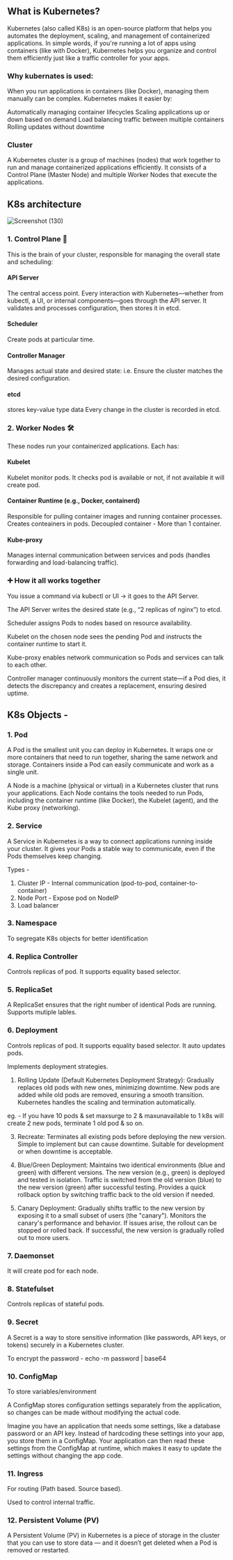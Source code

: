 ## What is Kubernetes?

Kubernetes (also called K8s) is an open-source platform that helps you automates the deployment, scaling, and management of containerized applications. In simple words, if you're running a lot of apps using containers (like with Docker), Kubernetes helps you organize and control them efficiently just like a traffic controller for your apps.

### Why kubernates is used:
When you run applications in containers (like Docker), managing them manually can be complex. Kubernetes makes it easier by:

Automatically managing container lifecycles
Scaling applications up or down based on demand
Load balancing traffic between multiple containers
Rolling updates without downtime

### Cluster
A Kubernetes cluster is a group of machines (nodes) that work together to run and manage containerized applications efficiently. It consists of a Control Plane (Master Node) and multiple Worker Nodes that execute the applications.

## K8s architecture 
![Screenshot (130)](https://github.com/user-attachments/assets/cba5f159-346e-4364-8459-2a4945b85e28)
### 1. Control Plane 🧠
This is the brain of your cluster, responsible for managing the overall state and scheduling:

#### API Server
The central access point. Every interaction with Kubernetes—whether from kubectl, a UI, or internal components—goes through the API server. It validates and processes configuration, then stores it in etcd.
#### Scheduler
Create pods at particular time.
#### Controller Manager
Manages actual state and desired state: i.e. Ensure the cluster matches the desired configuration.
#### etcd
stores key-value type data
Every change in the cluster is recorded in etcd.

### 2. Worker Nodes 🛠️
These nodes run your containerized applications. Each has:
#### Kubelet
Kubelet monitor pods. It checks pod is available or not, if not available it will create pod. 
#### Container Runtime (e.g., Docker, containerd)
Responsible for pulling container images and running container processes.
Creates conteainers in pods.
Decoupled container - More than 1 container.
#### Kube-proxy
Manages internal communication between services and pods (handles forwarding and load-balancing traffic).

### ➕ How it all works together
You issue a command via kubectl or UI → it goes to the API Server.

The API Server writes the desired state (e.g., “2 replicas of nginx”) to etcd.

Scheduler assigns Pods to nodes based on resource availability.

Kubelet on the chosen node sees the pending Pod and instructs the container runtime to start it.

Kube-proxy enables network communication so Pods and services can talk to each other.

Controller manager continuously monitors the current state—if a Pod dies, it detects the discrepancy and creates a replacement, ensuring desired uptime.


## K8s Objects - 

### 1. Pod

A Pod is the smallest unit you can deploy in Kubernetes. It wraps one or more containers that need to run together, sharing the same network and storage. Containers inside a Pod can easily communicate and work as a single unit.

A Node is a machine (physical or virtual) in a Kubernetes cluster that runs your applications. Each Node contains the tools needed to run Pods, including the container runtime (like Docker), the Kubelet (agent), and the Kube proxy (networking).

### 2. Service

A Service in Kubernetes is a way to connect applications running inside your cluster. It gives your Pods a stable way to communicate, even if the Pods themselves keep changing.

Types -
1) Cluster IP - Internal communication (pod-to-pod, container-to-container)
2) Node Port - Expose pod on NodeIP
3) Load balancer

### 3. Namespace 

To segregate K8s objects for better identification

### 4. Replica Controller

Controls replicas of pod. It supports equality based selector.

### 5. ReplicaSet 

A ReplicaSet ensures that the right number of identical Pods are running.
Supports mutiple lables.


### 6. Deployment

Controls replicas of pod. It supports equality based selector. It auto updates pods. 

Implements deployment strategies.

1. Rolling Update (Default Kubernetes Deployment Strategy): 
Gradually replaces old pods with new ones, minimizing downtime.
New pods are added while old pods are removed, ensuring a smooth transition.
Kubernetes handles the scaling and termination automatically.

eg.  - If you have 10 pods & set maxsurge to 2 & maxunavailable to 1 k8s will create 2 new pods, terminate 1 old pod & so on.

3. Recreate: 
Terminates all existing pods before deploying the new version.
Simple to implement but can cause downtime.
Suitable for development or when downtime is acceptable.

4. Blue/Green Deployment: 
Maintains two identical environments (blue and green) with different versions.
The new version (e.g., green) is deployed and tested in isolation.
Traffic is switched from the old version (blue) to the new version (green) after successful testing.
Provides a quick rollback option by switching traffic back to the old version if needed.

5. Canary Deployment: 
Gradually shifts traffic to the new version by exposing it to a small subset of users (the "canary").
Monitors the canary's performance and behavior.
If issues arise, the rollout can be stopped or rolled back.
If successful, the new version is gradually rolled out to more users.


### 7. Daemonset 

It will create pod for each node.

### 8. Statefulset

Controls replicas of stateful pods.

### 9. Secret 

A Secret is a way to store sensitive information (like passwords, API keys, or tokens) securely in a Kubernetes cluster.

To encrypt the password - echo -m password | base64

### 10. ConfigMap 

To store variables/environment

A ConfigMap stores configuration settings separately from the application, so changes can be made without modifying the actual code.

Imagine you have an application that needs some settings, like a database password or an API key. Instead of hardcoding these settings into your app, you store them in a ConfigMap. 
Your application can then read these settings from the ConfigMap at runtime, which makes it easy to update the settings without changing the app code.

### 11. Ingress 

For routing (Path based. Source based).

Used to control internal traffic.

### 12. Persistent Volume (PV) 

A Persistent Volume (PV) in Kubernetes is a piece of storage in the cluster that you can use to store data — and it doesn’t get deleted when a Pod is removed or restarted.


